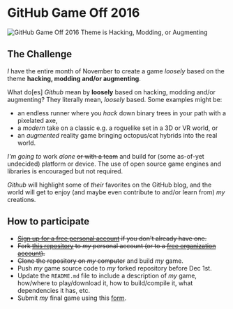 # GitHub Game Off 2016

![GitHub Game Off 2016 Theme is Hacking, Modding, or Augmenting](https://cloud.githubusercontent.com/assets/121322/19498019/d8827370-9543-11e6-82d8-6da822b6147b.png)

## The Challenge

*I* have the entire month of November to create a game *loosely* based on the theme **hacking, modding and/or augmenting**.

What do[es] _Github_ mean by **loosely** based on hacking, modding and/or augmenting? They literally mean, *loosely* based. Some examples might be:

* an endless runner where you *hack* down binary trees in your path with a pixelated axe,
* a *modern* take on a classic e.g. a roguelike set in a 3D or VR world, or
* an *augmented* reality game bringing octopus/cat hybrids into the real world.

*I'm going to* work *alone* ~~or with a team~~ and build for (some as-of-yet undecided) platform or device. The use of open source game engines and libraries is encouraged but not required.

_Github_ will highlight some of _their_ favorites on the GitHub blog, and the world will get to enjoy (and maybe even contribute to and/or learn from) _my_ creation~~s~~.

## How to participate

* ~~[Sign up for a free personal account][github-signup] if you don't already have one.~~
* ~~Fork [this repository][game-off-repo] to _my_ personal account (or to a [free organization account][github-signup-org]).~~
* ~~Clone the repository on _my_ computer~~ and build _my_ game.
* Push _my_ game source code to _my_ forked repository before Dec 1st.
* Update the `README.md` file to include a description of _my_ game, how/where to play/download it, how to build/compile it, what dependencies it has, etc.
* Submit _my_ final game using this [form][wufoo-form].

<!-- links -->
[game-off-repo]:        https://github.com/github/game-off-2016/
[game-off-repo-issues]: https://github.com/github/game-off-2016/issues
[git-documentation]:    https://git-scm.com/documentation
[github-help]:          https://help.github.com/
[github-signup]:        https://github.com/signup/free  
[github-signup-org]:    https://github.com/organizations/new
[github-support]:       https://github.com/contact?form%5Bsubject%5D=GitHub%20Game%20Off
[wufoo-form]:           https://gameoff.wufoo.com/forms/game-off-2016/
